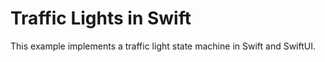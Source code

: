 #  Traffic Lights in Swift
This example implements a traffic light state machine in Swift and SwiftUI.
